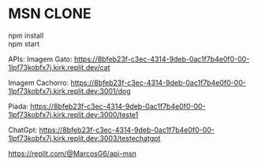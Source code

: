 # MSN CLONE

npm install
<br>
npm start


APIs:
Imagem Gato:
https://8bfeb23f-c3ec-4314-9deb-0ac1f7b4e0f0-00-1lpf73kobfx7j.kirk.replit.dev/cat

Imagem Cachorro:
https://8bfeb23f-c3ec-4314-9deb-0ac1f7b4e0f0-00-1lpf73kobfx7j.kirk.replit.dev:3001/dog

Piada:
https://8bfeb23f-c3ec-4314-9deb-0ac1f7b4e0f0-00-1lpf73kobfx7j.kirk.replit.dev:3000/teste1

ChatGpt:
https://8bfeb23f-c3ec-4314-9deb-0ac1f7b4e0f0-00-1lpf73kobfx7j.kirk.replit.dev:3003/testechatgpt

https://replit.com/@MarcosG6/api-msn
